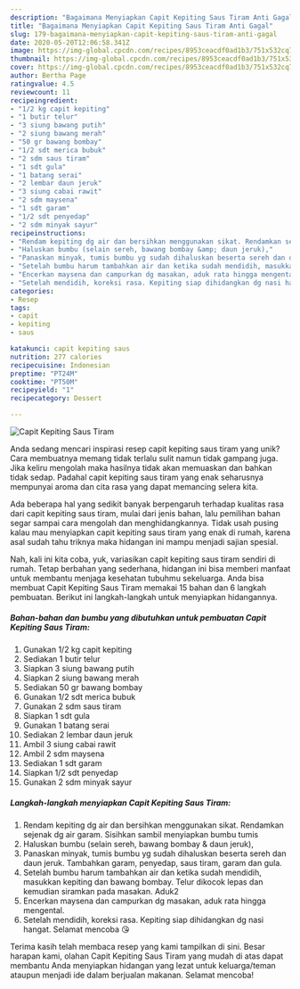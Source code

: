 ```yaml
---
description: "Bagaimana Menyiapkan Capit Kepiting Saus Tiram Anti Gagal"
title: "Bagaimana Menyiapkan Capit Kepiting Saus Tiram Anti Gagal"
slug: 179-bagaimana-menyiapkan-capit-kepiting-saus-tiram-anti-gagal
date: 2020-05-20T12:06:58.341Z
image: https://img-global.cpcdn.com/recipes/8953ceacdf0ad1b3/751x532cq70/capit-kepiting-saus-tiram-foto-resep-utama.jpg
thumbnail: https://img-global.cpcdn.com/recipes/8953ceacdf0ad1b3/751x532cq70/capit-kepiting-saus-tiram-foto-resep-utama.jpg
cover: https://img-global.cpcdn.com/recipes/8953ceacdf0ad1b3/751x532cq70/capit-kepiting-saus-tiram-foto-resep-utama.jpg
author: Bertha Page
ratingvalue: 4.5
reviewcount: 11
recipeingredient:
- "1/2 kg capit kepiting"
- "1 butir telur"
- "3 siung bawang putih"
- "2 siung bawang merah"
- "50 gr bawang bombay"
- "1/2 sdt merica bubuk"
- "2 sdm saus tiram"
- "1 sdt gula"
- "1 batang serai"
- "2 lembar daun jeruk"
- "3 siung cabai rawit"
- "2 sdm maysena"
- "1 sdt garam"
- "1/2 sdt penyedap"
- "2 sdm minyak sayur"
recipeinstructions:
- "Rendam kepiting dg air dan bersihkan menggunakan sikat. Rendamkan sejenak dg air garam. Sisihkan sambil menyiapkan bumbu tumis"
- "Haluskan bumbu (selain sereh, bawang bombay &amp; daun jeruk),"
- "Panaskan minyak, tumis bumbu yg sudah dihaluskan beserta sereh dan daun jeruk. Tambahkan garam, penyedap, saus tiram, garam dan gula."
- "Setelah bumbu harum tambahkan air dan ketika sudah mendidih, masukkan kepiting dan bawang bombay. Telur dikocok lepas dan kemudian siramkan pada masakan. Aduk2"
- "Encerkan maysena dan campurkan dg masakan, aduk rata hingga mengental."
- "Setelah mendidih, koreksi rasa. Kepiting siap dihidangkan dg nasi hangat. Selamat mencoba 😘"
categories:
- Resep
tags:
- capit
- kepiting
- saus

katakunci: capit kepiting saus 
nutrition: 277 calories
recipecuisine: Indonesian
preptime: "PT24M"
cooktime: "PT50M"
recipeyield: "1"
recipecategory: Dessert

---
```



![Capit Kepiting Saus Tiram](https://img-global.cpcdn.com/recipes/8953ceacdf0ad1b3/751x532cq70/capit-kepiting-saus-tiram-foto-resep-utama.jpg)

Anda sedang mencari inspirasi resep capit kepiting saus tiram yang unik? Cara membuatnya memang tidak terlalu sulit namun tidak gampang juga. Jika keliru mengolah maka hasilnya tidak akan memuaskan dan bahkan tidak sedap. Padahal capit kepiting saus tiram yang enak seharusnya mempunyai aroma dan cita rasa yang dapat memancing selera kita.



Ada beberapa hal yang sedikit banyak berpengaruh terhadap kualitas rasa dari capit kepiting saus tiram, mulai dari jenis bahan, lalu pemilihan bahan segar sampai cara mengolah dan menghidangkannya. Tidak usah pusing kalau mau menyiapkan capit kepiting saus tiram yang enak di rumah, karena asal sudah tahu triknya maka hidangan ini mampu menjadi sajian spesial.


Nah, kali ini kita coba, yuk, variasikan capit kepiting saus tiram sendiri di rumah. Tetap berbahan yang sederhana, hidangan ini bisa memberi manfaat untuk membantu menjaga kesehatan tubuhmu sekeluarga. Anda bisa membuat Capit Kepiting Saus Tiram memakai 15 bahan dan 6 langkah pembuatan. Berikut ini langkah-langkah untuk menyiapkan hidangannya.

<!--inarticleads1-->

##### Bahan-bahan dan bumbu yang dibutuhkan untuk pembuatan Capit Kepiting Saus Tiram:

1. Gunakan 1/2 kg capit kepiting
1. Sediakan 1 butir telur
1. Siapkan 3 siung bawang putih
1. Siapkan 2 siung bawang merah
1. Sediakan 50 gr bawang bombay
1. Gunakan 1/2 sdt merica bubuk
1. Gunakan 2 sdm saus tiram
1. Siapkan 1 sdt gula
1. Gunakan 1 batang serai
1. Sediakan 2 lembar daun jeruk
1. Ambil 3 siung cabai rawit
1. Ambil 2 sdm maysena
1. Sediakan 1 sdt garam
1. Siapkan 1/2 sdt penyedap
1. Gunakan 2 sdm minyak sayur




<!--inarticleads2-->

##### Langkah-langkah menyiapkan Capit Kepiting Saus Tiram:

1. Rendam kepiting dg air dan bersihkan menggunakan sikat. Rendamkan sejenak dg air garam. Sisihkan sambil menyiapkan bumbu tumis
1. Haluskan bumbu (selain sereh, bawang bombay &amp; daun jeruk),
1. Panaskan minyak, tumis bumbu yg sudah dihaluskan beserta sereh dan daun jeruk. Tambahkan garam, penyedap, saus tiram, garam dan gula.
1. Setelah bumbu harum tambahkan air dan ketika sudah mendidih, masukkan kepiting dan bawang bombay. Telur dikocok lepas dan kemudian siramkan pada masakan. Aduk2
1. Encerkan maysena dan campurkan dg masakan, aduk rata hingga mengental.
1. Setelah mendidih, koreksi rasa. Kepiting siap dihidangkan dg nasi hangat. Selamat mencoba 😘




Terima kasih telah membaca resep yang kami tampilkan di sini. Besar harapan kami, olahan Capit Kepiting Saus Tiram yang mudah di atas dapat membantu Anda menyiapkan hidangan yang lezat untuk keluarga/teman ataupun menjadi ide dalam berjualan makanan. Selamat mencoba!
